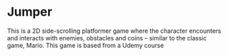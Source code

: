 # Jumper
This is a 2D side-scrolling platformer game where the character encounters and interacts with enemies, obstacles and coins – similar to the classic game, Mario. This game is based from a Udemy course
